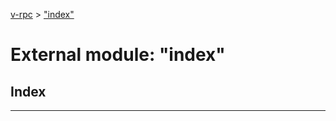 [v-rpc](../README.md) > ["index"](../modules/_index_.md)

# External module: "index"

## Index

---

